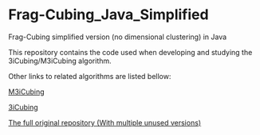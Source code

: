 # Frag-Cubing_Java_Simplified
Frag-Cubing simplified version (no dimensional clustering) in Java

This repository contains the code used when developing and studying the 3iCubing/M3iCubing algorithm.

Other links to related algorithms are listed bellow:

[M3iCubing](https://github.com/Blaldas/M3iCubing)

[3iCubing](https://github.com/Blaldas/3iCubing)

[The full original repository (With multiple unused versions)](https://github.com/Blaldas/Data-Cube-ID-Reduction)
